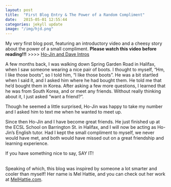 ```yaml
---
layout: post
title:  "First Blog Entry & The Power of a Random Compliment"
date:   2015-05-01 12:55:44
categories: jekyll update
image: "/img/hjd.png"
---
```

 My very first blog post, featuring an introductory video and a cheesy story about the power of a small compliment. 
 **Please watch this video before reading!!!**     >>>>     [Ho-Jin and Dave Intros](https://www.youtube.com/watch?v=6BHxqogqMoc)



 
 A few months back, I was walking down Spring Garden Road in Halifax, when I saw someone wearing a nice pair of boots. I thought to myself, “Hm, I like those boots”, so I told him, “I like those boots”. He was a bit startled when I said it, and I asked him where he had bought them. He told me that he’d bought them in Korea. After asking a few more questions, I learned that he was from South Korea, and or meet any friends.  Without really thinking about it, I just asked “want a friend?”. 

 Though he seemed a little surprised, Ho-Jin was happy to take my number and I asked him to text me when he wanted to meet up. 

 Since then Ho-Jin and I have become great friends. He just finished up at the ECSL School on Barrington St. in Halifax, and I will now be acting as Ho-Jin’s English tutor. Had I kept the small compliment to myself, we never would have met, and both would have missed out on a great friendship and learning experience. 

 If you have something nice to say, SAY IT! <br   /> <br   />

 Speaking of which, this blog was inspired by someone a lot smarter and cooler than myself! Her name is Mel Hattie, and you can check out her work at [MelHattie.com](http://www.melhattie.com/).


 
